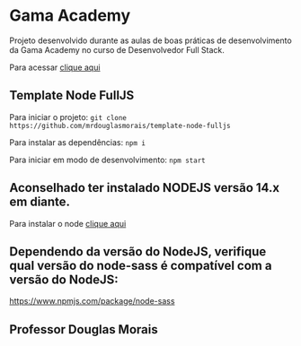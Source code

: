 # Gama Academy

Projeto desenvolvido durante as aulas de boas práticas de desenvolvimento da Gama Academy no curso de Desenvolvedor Full Stack.

Para acessar [clique aqui](https://star-wars-boas-praticas.vercel.app/)

## Template Node FullJS

Para iniciar o projeto:
`git clone https://github.com/mrdouglasmorais/template-node-fulljs`

Para instalar as dependências:
`npm i`

Para iniciar em modo de desenvolvimento:
`npm start`

## Aconselhado ter instalado NODEJS versão 14.x em diante.

Para instalar o node [clique aqui](https://nodejs.org/en/)

## Dependendo da versão do NodeJS, verifique qual versão do node-sass é compatível com a versão do NodeJS:

https://www.npmjs.com/package/node-sass

## Professor Douglas Morais

